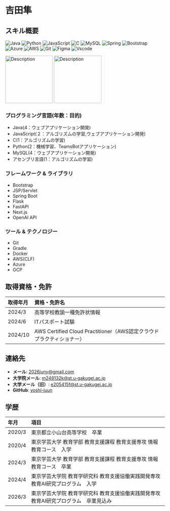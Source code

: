 # 吉田隼

## スキル概要
![Java](https://img.shields.io/badge/java-%23ED8B00.svg?style=for-the-badge&logo=openjdk&logoColor=white)
![Python](https://img.shields.io/badge/python-3670A0?style=for-the-badge&logo=python&logoColor=ffdd54)
![JavaScript](https://img.shields.io/badge/JavaScript-F7DF1E?style=for-the-badge&logo=javascript&logoColor=black)
![C](https://img.shields.io/badge/C-00599C?style=for-the-badge&logo=c&logoColor=white)
![MySQL](https://img.shields.io/badge/MySQL-00000F?style=for-the-badge&logo=mysql&logoColor=white)
![Spring](https://img.shields.io/badge/spring-%236DB33F.svg?style=for-the-badge&logo=spring&logoColor=white)
![Bootstrap](https://img.shields.io/badge/-boostrap-0D1117?style=for-the-badge&logo=bootstrap&labelColor=0D1117)
![Azure](https://img.shields.io/badge/Azure-blue?style=for-the-badge&logo=microsoft%20azure&logoColor=blue&labelColor=FFFFFF&link=https%3A%2F%2Fimages.app.goo.gl%2FK7PN1jYJd57x4q7A8)
![AWS](https://img.shields.io/badge/AWS-000.svg?style=for-the-badge&logo=amazon-aws&logoColor=white)
![Git](https://img.shields.io/badge/GIT-E44C30?style=for-the-badge&logo=git&logoColor=white)
![Figma](https://img.shields.io/badge/Figma-696969?style=for-the-badge&logo=figma&logoColor=figma)
![Vscode](https://img.shields.io/badge/Vscode-007ACC?style=for-the-badge&logo=visual-studio-code&logoColor=white)

<img src="https://github.com/user-attachments/assets/7a17db66-e27c-47fa-8ce2-ba0f8cf96ee9" alt="Description" width="150" height="150">
<img src="https://github.com/user-attachments/assets/7d37ee83-9b70-4dd3-a3c4-c0b2d29a8374" alt="Description" width="150" height="150">



### プログラミング言語(年数：目的)
- Java(4：ウェブアプリケーション開発)
- JavaScript(２：アルゴリズムの学習,ウェブアプリケーション開発)
- C(1：アルゴリズムの学習)
- Python(2：機械学習、TeamsBotアプリケーション)
- MySQL(4：ウェブアプリケーション開発)
- アセンブリ言語(1：アルゴリズムの学習)

### フレームワーク & ライブラリ
- Bootstrap
- JSP/Servlet
- Spring Boot
- Flask
- FastAPI
- Next.js
- OpenAI API

### ツール & テクノロジー
- Git
- Gradle
- Docker
- AWS(CLF)
- Azure
- GCP

## 取得資格・免許
|取得年月|資格・免許名|
|:--|:--|
|2024/3|高等学校教諭一種免許状情報|
|2024/6|ITパスポート試験|
|2024/10|AWS Certified Cloud Practitioner（AWS認定クラウドプラクティショナー）|


## 連絡先
- **メール**: 2026juny@gmail.com
- **大学院メール**: m248132k@st.u-gakugei.ac.jp
- **大学メール（旧）**: e205415f@st.u-gakugei.ac.jp
- **GitHub**: [yoshi-juun](https://github.com/yosji-juun)

## 学歴
|年月|項目|
|:--|:--|
|2020/3|東京都立小山台高等学校　卒業|
|2020/4|東京学芸大学 教育学部 教育支援課程 教育支援専攻 情報教育コース　入学|
|2024/3|東京学芸大学 教育学部 教育支援課程 教育支援専攻 情報教育コース　卒業|
|2024/4|東京学芸大学院 教育学研究科 教育支援協働実践開発専攻 教育AI研究プログラム　入学|
|2026/3|東京学芸大学院 教育学研究科 教育支援協働実践開発専攻 教育AI研究プログラム　卒業見込み|
